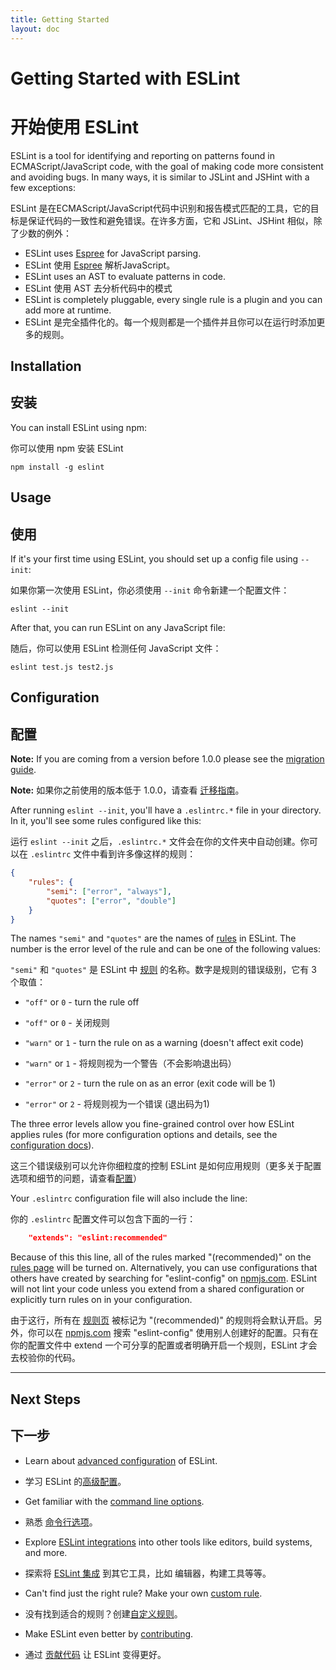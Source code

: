 ```yaml
---
title: Getting Started
layout: doc
---
```


# Getting Started with ESLint

# 开始使用 ESLint

ESLint is a tool for identifying and reporting on patterns found in ECMAScript/JavaScript code, with the goal of making code more consistent and avoiding bugs. In many ways, it is similar to JSLint and JSHint with a few exceptions:

ESLint 是在ECMAScript/JavaScript代码中识别和报告模式匹配的工具，它的目标是保证代码的一致性和避免错误。在许多方面，它和 JSLint、JSHint 相似，除了少数的例外：

* ESLint uses [Espree](https://github.com/eslint/espree) for JavaScript parsing.
* ESLint 使用 [Espree](https://github.com/eslint/espree) 解析JavaScript。
* ESLint uses an AST to evaluate patterns in code.
* ESLint 使用 AST 去分析代码中的模式
* ESLint is completely pluggable, every single rule is a plugin and you can add more at runtime.
* ESLint 是完全插件化的。每一个规则都是一个插件并且你可以在运行时添加更多的规则。

## Installation

## 安装

You can install ESLint using npm:

你可以使用 npm 安装 ESLint

    npm install -g eslint

## Usage

## 使用

If it's your first time using ESLint, you should set up a config file using `--init`:

如果你第一次使用 ESLint，你必须使用 `--init` 命令新建一个配置文件：

    eslint --init

After that, you can run ESLint on any JavaScript file:

随后，你可以使用 ESLint 检测任何 JavaScript 文件：

    eslint test.js test2.js

## Configuration

## 配置

**Note:** If you are coming from a version before 1.0.0 please see the [migration guide](http://eslint.org/docs/user-guide/migrating-to-1.0.0).

**Note:** 如果你之前使用的版本低于 1.0.0，请查看 [迁移指南](http://eslint.org/docs/user-guide/migrating-to-1.0.0)。

After running `eslint --init`, you'll have a `.eslintrc.*` file in your directory. In it, you'll see some rules configured like this:

运行 `eslint --init` 之后，`.eslintrc.*` 文件会在你的文件夹中自动创建。你可以在 `.eslintrc` 文件中看到许多像这样的规则：

```json
{
    "rules": {
        "semi": ["error", "always"],
        "quotes": ["error", "double"]
    }
}
```

The names `"semi"` and `"quotes"` are the names of [rules](http://eslint.org/docs/rules) in ESLint. The number is the error level of the rule and can be one of the following values:

`"semi"` 和 `"quotes"` 是 ESLint 中 [规则](http://eslint.org/docs/rules) 的名称。数字是规则的错误级别，它有 3 个取值：

* `"off"` or `0` - turn the rule off

* `"off"` or `0` - 关闭规则

* `"warn"` or `1` - turn the rule on as a warning (doesn't affect exit code)

* `"warn"` or `1` - 将规则视为一个警告（不会影响退出码）

* `"error"` or `2` - turn the rule on as an error (exit code will be 1)

* `"error"` or `2` - 将规则视为一个错误 (退出码为1)

The three error levels allow you fine-grained control over how ESLint applies rules (for more configuration options and details, see the [configuration docs](http://eslint.org/docs/user-guide/configuring)).

这三个错误级别可以允许你细粒度的控制 ESLint 是如何应用规则（更多关于配置选项和细节的问题，请查看[配置](http://eslint.org/docs/user-guide/configuring)）

Your `.eslintrc` configuration file will also include the line:

你的 `.eslintrc` 配置文件可以包含下面的一行：

```json
    "extends": "eslint:recommended"
```

Because of this this line, all of the rules marked "(recommended)" on the [rules page](http://eslint.org/docs/rules) will be turned on.  Alternatively, you can use configurations that others have created by searching for "eslint-config" on [npmjs.com](https://www.npmjs.com/search?q=eslint-config).  ESLint will not lint your code unless you extend from a shared configuration or explicitly turn rules on in your configuration.

由于这行，所有在 [规则页](http://eslint.org/docs/rules) 被标记为 "(recommended)" 的规则将会默认开启。另外，你可以在 [npmjs.com](https://www.npmjs.com/search?q=eslint-config) 搜索 "eslint-config" 使用别人创建好的配置。只有在你的配置文件中 extend 一个可分享的配置或者明确开启一个规则，ESLint 才会去校验你的代码。

---

## Next Steps

## 下一步

* Learn about [advanced configuration](http://eslint.org/docs/user-guide/configuring) of ESLint.

* 学习 ESLint 的[高级配置](http://eslint.org/docs/user-guide/configuring)。

* Get familiar with the [command line options](/docs/user-guide/command-line-interface).

* 熟悉 [命令行选项](/docs/user-guide/command-line-interface)。

* Explore [ESLint integrations](http://eslint.org/docs/user-guide/integrations) into other tools like editors, build systems, and more.

* 探索将 [ESLint 集成](http://eslint.org/docs/user-guide/integrations) 到其它工具，比如 编辑器，构建工具等等。

* Can't find just the right rule?  Make your own [custom rule](http://eslint.org/docs/developer-guide/working-with-rules).

* 没有找到适合的规则？创建[自定义规则](http://eslint.org/docs/developer-guide/working-with-rules)。

* Make ESLint even better by [contributing](http://eslint.org/docs/developer-guide/contributing).

* 通过 [贡献代码](http://eslint.org/docs/developer-guide/contributing) 让 ESLint 变得更好。

